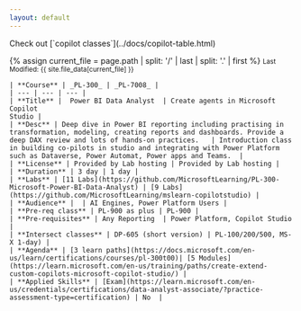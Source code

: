 ```yaml
---
layout: default
---
```

<span class="no-print">
Check out [`copilot classes`](../docs/copilot-table.html)
</span>

{% assign current_file = page.path | split: '/' | last | split: '.' | first %}
<small>Last Modified: {{ site.file_data[current_file] }}</small>


```table
| **Course** | _PL-300_ | _PL-7008_ |
| --- | --- | --- | 
| **Title** |  Power BI Data Analyst  | Create agents in Microsoft Copilot 
Studio | 
| **Desc** | Deep dive in Power BI reporting including practising in transformation, modeling, creating reports and dashboards. Provide a deep DAX review and lots of hands-on practices.   | Introduction class in building co-pilots in studio and integrating with Power Platform such as Dataverse, Power Automat, Power apps and Teams.  | 
| **License** | Provided by Lab hosting | Provided by Lab hosting | 
| **Duration** | 3 day | 1 day | 
| **Labs** | [11 Labs](https://github.com/MicrosoftLearning/PL-300-Microsoft-Power-BI-Data-Analyst) | [9 Labs](https://github.com/MicrosoftLearning/mslearn-copilotstudio) |  
| **Audience** |  | AI Engines, Power Platform Users |  
| **Pre-req class** | PL-900 as plus | PL-900 |
| **Pre-requisites** | Any Reporting  | Power Platform, Copilot Studio  |
| **Intersect classes** | DP-605 (short version) | PL-100/200/500, MS-X 1-day) |
| **Agenda** | [3 learn paths](https://docs.microsoft.com/en-us/learn/certifications/courses/pl-300t00)| [5 Modules](https://learn.microsoft.com/en-us/training/paths/create-extend-custom-copilots-microsoft-copilot-studio/) |
| **Applied Skills** | [Exam](https://learn.microsoft.com/en-us/credentials/certifications/data-analyst-associate/?practice-assessment-type=certification) | No  |
```